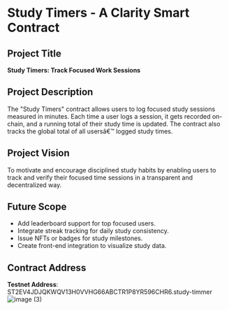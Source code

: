 # Study Timers - A Clarity Smart Contract

## Project Title

**Study Timers: Track Focused Work Sessions**

##  Project Description

The "Study Timers" contract allows users to log focused study sessions measured in minutes. Each time a user logs a session, it gets recorded on-chain, and a running total of their study time is updated. The contract also tracks the global total of all usersâ€™ logged study times.

## Project Vision

To motivate and encourage disciplined study habits by enabling users to track and verify their focused time sessions in a transparent and decentralized way.

## Future Scope

- Add leaderboard support for top focused users.
- Integrate streak tracking for daily study consistency.
- Issue NFTs or badges for study milestones.
- Create front-end integration to visualize study data.

## Contract Address

**Testnet Address**: ST2EV4JDJQKWQV13H0VVHG66ABCTR1P8YR596CHR6.study-timmer
![image (3)](https://github.com/user-attachments/assets/a20c3d10-9d57-431d-b741-8fc7c400d0ca)
